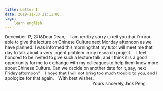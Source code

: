 ```yaml
---
title: Letter 1
date: 2019-11-03 21:11:00
tags:
    learn english
---
```

December 17, 2018Dear Dean,    I am terribly sorry to tell you that I'm not able to give the lecture on Chinese Culture next Monday afternoon as we have planned. I was informed this morning that my tutor will meet me that day to talk about a very urgent problem in my research project.    I feel honored to be invited to give such a lecture talk, and I think it is a good opportunity for me to exchange with my colleagues to help them know more about Chinese Culture. Can we decide on another date for it, say, next Friday afternoon?    I hope that I will not bring too much trouble to you, and I apologize for that again.    With best wishes.                                                                                                                               Yours sincerely,Jack Peng 